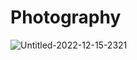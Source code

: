# Photography
![Untitled-2022-12-15-2321](https://user-images.githubusercontent.com/110639329/215623838-20ba79c4-6cdc-4e92-9682-30974327ed5f.svg)


